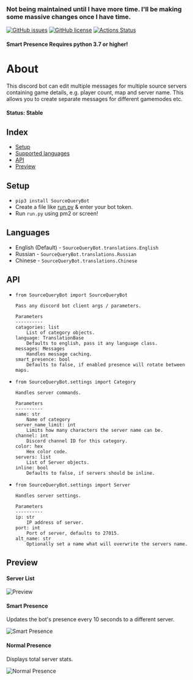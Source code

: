 ### Not being maintained until I have more time. I'll be making some massive changes once I have time.

[![GitHub issues](https://img.shields.io/github/issues/WardPearce/SourceQueryBot)](https://github.com/WardPearce/SourceQueryBot/issues)
[![GitHub license](https://img.shields.io/github/license/WardPearce/SourceQueryBot)](https://github.com/WardPearce/SourceQueryBot/blob/master/LICENSE)
[![Actions Status](https://github.com/WardPearce/SourceQueryBot/workflows/Python%20application/badge.svg)](https://github.com/WardPearce/SourceQueryBot/actions)

#### Smart Presence Requires python 3.7 or higher!

# About
This discord bot can edit multiple messages for multiple source servers containing game details, e.g. player count, map and server name. This allows you to create separate messages for different gamemodes etc.

#### Status: Stable

## Index
- [Setup](#setup)
- [Supported languages](#languages)
- [API](#api)
- [Preview](#preview)

## Setup
- ``pip3 install SourceQueryBot``
- Create a file like [run.py](https://github.com/WardPearce/SourceQueryBot/blob/Development/run.py) & enter your bot token.
- Run ``run.py`` using pm2 or screen!

## Languages
- English (Default) - ``SourceQueryBot.translations.English``
- Russian - ``SourceQueryBot.translations.Russian``
- Chinese - ``SourceQueryBot.translations.Chinese``

## API
- ``from SourceQueryBot import SourceQueryBot``
    ```
    Pass any discord bot client args / parameters.

    Parameters
    ----------
    catagories: list
        List of category objects.
    language: TranslationBase
        Defaults to english, pass it any language class.
    messages: Messages
        Handles message caching.
    smart_presence: bool
        Defaults to false, if enabled presence will rotate between maps.
    ```

- ``from SourceQueryBot.settings import Category``
    ```
    Handles server commands.

    Parameters
    ----------
    name: str
        Name of category
    server_name_limit: int
        Limits how many characters the server name can be.
    channel: int
        Discord channel ID for this category.
    color: hex
        Hex color code.
    servers: list
        List of Server objects.
    inline: bool
        Defaults to false, if servers should be inline.
    ```

- ``from SourceQueryBot.settings import Server``
    ```
    Handles server settings.

    Parameters
    ----------
    ip: str
        IP address of server.
    port: int
        Port of server, defaults to 27015.
    alt_name: str
        Optionally set a name what will overwrite the servers name.
    ```

## Preview
#### Server List
![Preview](http://i.imgur.com/Ph9iZgR.png)

#### Smart Presence
Updates the bot's presence every 10 seconds to a different server.

![Smart Presence](https://i.imgur.com/Hb5LNaq.png)

#### Normal Presence
Displays total server stats.

![Normal Presence](https://i.imgur.com/WYsuujT.png)
